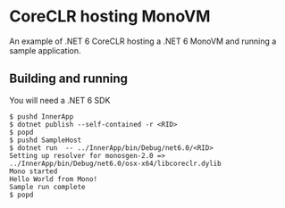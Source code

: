 # CoreCLR hosting MonoVM

An example of .NET 6 CoreCLR hosting a .NET 6 MonoVM and running a sample application.

## Building and running

You will need a .NET 6 SDK

```console
$ pushd InnerApp
$ dotnet publish --self-contained -r <RID>
$ popd
$ pushd SampleHost
$ dotnet run  -- ../InnerApp/bin/Debug/net6.0/<RID>
Setting up resolver for monosgen-2.0 => ../InnerApp/bin/Debug/net6.0/osx-x64/libcoreclr.dylib
Mono started
Hello World from Mono!
Sample run complete
$ popd
```
